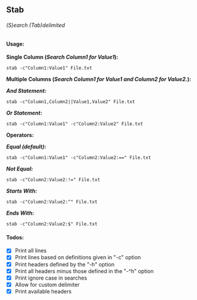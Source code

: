 Stab
----
###### (S)earch (Tab)delimited

#### Usage:

**Single Column (*Search Column1 for Value1*):**

    stab -c"Column1:Value1" File.txt

**Multiple Columns (*Search Column1 for Value1 and Column2 for Value2.*):**

***And Statement:***

    stab -c"Column1,Column2||Value1,Value2" File.txt

***Or Statement:***

    stab -c"Column1:Value1" -c"Column2:Value2" File.txt

**Operators:**

***Equal (default):***

    stab -c"Column1:Value1" -c"Column2:Value2:==" File.txt

***Not Equal:***

    stab -c"Column2:Value2:!=" File.txt

***Starts With:***

    stab -c"Column2:Value2:^" File.txt

***Ends With:***

    stab -c"Column2:Value2:$" File.txt

#### Todos:
- [x] Print all lines
- [x] Print lines based on definitions given in "-c" option
- [x] Print headers defined by the "-h" option
- [x] Print all headers minus those defined in the "-^h" option
- [x] Print ignore case in searches
- [x] Allow for custom delimiter
- [x] Print available headers
